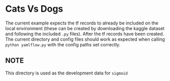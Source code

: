 # Cats Vs Dogs

The current example expects the tf records to already be included on the local environment (these can be created by downloading the kaggle dataset and following the included `.py` files). After the tf records have been created. The current directory and config files should work as expected when calling `python yamlflow.py` with the config paths set correctly.

## NOTE

This directory is used as the development data for `sigmoid`